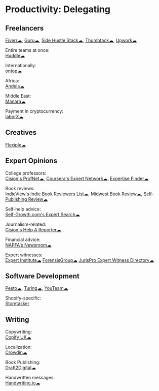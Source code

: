 # Productivity: Delegating

## Freelancers

[Fiverr☁](https://www.fiverr.com/),
[Guru☁](https://www.guru.com/),
[Side Hustle Stack☁](https://sidehustlestack.co),
[Thumbtack☁](https://www.thumbtack.com/),
[Upwork☁](https://www.upwork.com/)

Entire teams at once:  
[Huddle☁](https://www.huddle.works/)

Internationally:  
[ontop☁](https://www.ontop.ai/)

Africa:  
[Andela☁](https://andela.com/)

Middle East:  
[Manara☁](https://www.manara.tech/)

Payment in cryptocurrency:  
[laborX☁](https://laborx.com/)

## Creatives

[Flexiple☁](https://flexiple.com/)

## Expert Opinions

College professors:  
[Cision's ProfNet☁](https://profnet.prnewswire.com/profnethome/what-is-profnet.aspx),
[Coursera's Expert Network☁](https://experts.coursera.org/),
[Expertise Finder☁](https://expertisefinder.com/)

Book reviews:  
[IndieView's Indie Book Reviewers List☁](https://www.theindieview.com/indie-reviewers/),
[Midwest Book Review☁](https://www.midwestbookreview.com/get_rev.htm),
[Self-Publishing Review☁](https://www.selfpublishingreview.com/)

Self-help advice:  
[Self-Growth.com's Expert Search☁](https://www.selfgrowth.com/experts.html)

Journalism-related:  
[Cision's Help A Reporter☁](https://www.helpareporter.com/)

Financial advice:  
[NAPFA's Newsroom☁](https://www.napfa.org/newsroom)

Expert witnesses:  
[Expert Institute☁](https://www.expertinstitute.com/)
[ForensisGroup☁](https://www.forensisgroup.com/)
[JurisPro Expert Witness Directory☁](https://www.jurispro.com/)

## Software Development

[Pesto☁](https://pesto.tech/),
[Turing☁](https://turing.com/),
[YouTeam☁](https://youteam.io/)

Shopify-specific:  
[Storetasker](https://www.storetasker.com/)

## Writing

Copywriting:  
[Copify UK☁](https://uk.copify.com/)

Localization:  
[Crowdin☁](https://crowdin.com/)

Book Publishing:  
[Draft2Digital☁](https://draft2digital.com/)

Handwritten messages:  
[Handwriting.io☁](https://handwriting.io/)
